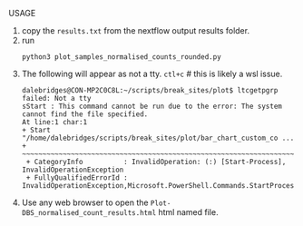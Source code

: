 USAGE

1. copy the `results.txt` from the nextflow output results folder.
2. run
   ```
   python3 plot_samples_normalised_counts_rounded.py
   ```
3. The following will appear as not a tty. `ctl+c`  # this is likely a wsl issue.
   ```
   dalebridges@CON-MP2C0C8L:~/scripts/break_sites/plot$ ltcgetpgrp failed: Not a tty
   sStart : This command cannot be run due to the error: The system cannot find the file specified.
   At line:1 char:1
   + Start "/home/dalebridges/scripts/break_sites/plot/bar_chart_custom_co ...
   + ~~~~~~~~~~~~~~~~~~~~~~~~~~~~~~~~~~~~~~~~~~~~~~~~~~~~~~~~~~~~~~~~~~~~~
    + CategoryInfo          : InvalidOperation: (:) [Start-Process], InvalidOperationException
    + FullyQualifiedErrorId : InvalidOperationException,Microsoft.PowerShell.Commands.StartProcessCommand
   ```
4. Use any web browser to open the `Plot-DBS_normalised_count_results.html` html named file.
   
